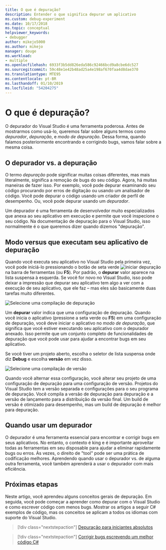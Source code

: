 ```yaml
---
title: O que é depuração?
description: Entender o que significa depurar um aplicativo
ms.custom: debug-experiment
ms.date: 10/17/2018
ms.topic: conceptual
helpviewer_keywords:
- debugger
author: mikejo5000
ms.author: mikejo
manager: douge
ms.workload:
- multiple
ms.openlocfilehash: 6933f3b5dd826eda586c92466bcd9a8cbe6dc527
ms.sourcegitcommit: 59c48e1e42b48ad25a4e198af670faa4d8dae370
ms.translationtype: MTE95
ms.contentlocale: pt-BR
ms.lasthandoff: 01/10/2019
ms.locfileid: "54204275"
---
```

# <a name="what-is-debugging"></a>O que é depuração?

O depurador do Visual Studio é uma ferramenta poderosa. Antes de mostrarmos como usá-lo, queremos falar sobre alguns termos como *depurador*, *depuração*, e *modo de depuração*. Dessa forma, quando falamos posteriormente encontrando e corrigindo bugs, vamos falar sobre a mesma coisa.

## <a name="debugger-vs-debugging"></a>O depurador vs. a depuração

O termo *depuração* pode significar muitas coisas diferentes, mas mais literalmente, significa a remoção de bugs do seu código. Agora, há muitas maneiras de fazer isso. Por exemplo, você pode depurar examinando seu código procurando por erros de digitação ou usando um analisador de código. Você pode depurar o código usando um criador de perfil de desempenho. Ou, você pode depurar usando um *depurador*.

Um depurador é uma ferramenta de desenvolvedor muito especializados que anexa ao seu aplicativo em execução e permite que você inspecione o seu código. Na documentação de depuração para o Visual Studio, isso normalmente é o que queremos dizer quando dizemos "depuração".

## <a name="debug-mode-vs-running-your-app"></a>Modo versus que executam seu aplicativo de depuração

Quando você executa seu aplicativo no Visual Studio pela primeira vez, você pode iniciá-lo pressionando o botão de seta verde ![iniciar depuração](../debugger/media/dbg-tour-start-debugging.png "iniciar depuração") na barra de ferramentas (ou **F5**). Por padrão, o **depurar** valor aparece na lista suspensa à esquerda. Se você for novo no Visual Studio, isso pode deixar a impressão que depurar seu aplicativo tem algo a ver com a execução de seu aplicativo, que ele faz – mas eles são basicamente duas tarefas muito diferentes.

![Selecione uma compilação de depuração](../debugger/media/what-is-debugging-debug-build.png)

Um **depurar** valor indica que uma configuração de depuração. Quando você inicia o aplicativo (pressione a seta verde ou **F5**) em uma configuração de depuração, você deve iniciar o aplicativo no *modo de depuração*, que significa que você estiver executando seu aplicativo com o depurador anexado. Isso permite que um conjunto completo de funcionalidades de depuração que você pode usar para ajudar a encontrar bugs em seu aplicativo.

Se você tiver um projeto aberto, escolha o seletor de lista suspensa onde diz **Debug** e escolha **versão** em vez disso.

![Selecione uma compilação de versão](../debugger/media/what-is-debugging-release-build.png)

Quando você alternar essa configuração, você alterar seu projeto de uma configuração de depuração para uma configuração de versão. Projetos do Visual Studio tem a versão separada e configurações para o seu programa de depuração. Você compila a versão de depuração para depuração e a versão de lançamento para a distribuição da versão final. Um build de versão é otimizado para desempenho, mas um build de depuração é melhor para depuração.

## <a name="when-to-use-a-debugger"></a>Quando usar um depurador

O depurador é uma ferramenta essencial para encontrar e corrigir bugs em seus aplicativos. No entanto, o contexto é king e é importante aproveitar todas as ferramentas em seu disposable para ajudar a eliminar rapidamente bugs ou erros. Às vezes, o direito de "tool" pode ser uma prática de codificação melhores. Aprendendo quando usar o depurador vs. de alguma outra ferramenta, você também aprenderá a usar o depurador com mais eficiência.

## <a name="next-steps"></a>Próximas etapas

Neste artigo, você aprendeu alguns conceitos gerais de depuração. Em seguida, você pode começar a aprender como depurar com o Visual Studio e como escrever código com menos bugs. Mostrar os artigos a seguir C# exemplos de código, mas os conceitos se aplicam a todos os idiomas com suporte do Visual Studio.

> [!div class="nextstepaction"]
> [Depuração para iniciantes absolutos](../debugger/debugging-absolute-beginners.md)

> [!div class="nextstepaction"]
> [Corrigir bugs escrevendo um melhor código C#](../debugger/write-better-code-with-visual-studio.md)
